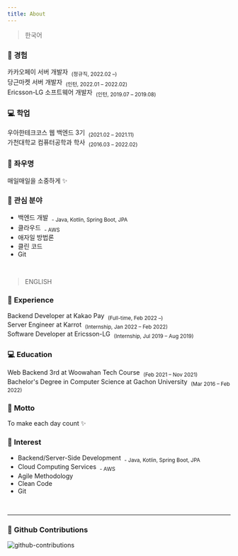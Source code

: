 ```yaml
---
title: About
---
```


<!-- > **Note**: Add Markdown syntax content to file `tabs/about.md` and it will show up on this page. -->

> 한국어

### 💎 **경험**
카카오페이 서버 개발자 &nbsp;<sub>(정규직, 2022.02 –)</sub><br/>
당근마켓 서버 개발자 &nbsp;<sub>(인턴, 2022.01 – 2022.02)</sub><br/>
Ericsson-LG 소프트웨어 개발자 &nbsp;<sub>(인턴, 2019.07 – 2019.08)</sub>

### 💻 **학업**
우아한테크코스 웹 백엔드 3기 &nbsp;<sub>(2021.02 – 2021.11)</sub><br/>
가천대학교 컴퓨터공학과 학사 &nbsp;<sub>(2016.03 – 2022.02)</sub>

### 💪 **좌우명**
매일매일을 소중하게 ✨

### 🎈 **관심 분야**
- 백엔드 개발 &nbsp;<sub>- Java, Kotlin, Spring Boot, JPA</sub>
- 클라우드 &nbsp;<sub>- AWS</sub>
- 애자일 방법론
- 클린 코드
- Git

<br/>

> ENGLISH

### 💎 **Experience**
Backend Developer at Kakao Pay &nbsp;<sub>(Full-time, Feb 2022 –)</sub><br/>
Server Engineer at Karrot &nbsp;<sub>(Internship, Jan 2022 – Feb 2022)</sub><br/>
Software Developer at Ericsson-LG &nbsp;<sub>(Internship, Jul 2019 – Aug 2019)</sub>

### 💻 **Education**
Web Backend 3rd at Woowahan Tech Course &nbsp;<sub>(Feb 2021 – Nov 2021)</sub><br/>
Bachelor's Degree in Computer Science at Gachon University &nbsp;<sub>(Mar 2016 – Feb 2022)</sub>

### 💪 **Motto**
To make each day count ✨

### 🎈 **Interest**
- Backend/Server-Side Development &nbsp;<sub>- Java, Kotlin, Spring Boot, JPA</sub>
- Cloud Computing Services &nbsp;<sub>- AWS</sub>
- Agile Methodology
- Clean Code
- Git

<br/>
<hr/>

### 🌻 **Github Contributions**
![github-contributions](https://ghchart.rshah.org/da-nyee)